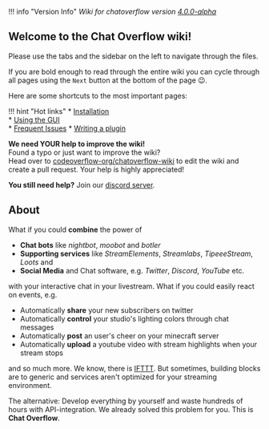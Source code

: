 !!! info "Version Info"
    _Wiki for chatoverflow version [4.0.0-alpha](https://github.com/codeoverflow-org/chatoverflow/releases/tag/4.0.0-alpha)_

## Welcome to the Chat Overflow wiki!
Please use the tabs and the sidebar on the left to navigate through the files.  

If you are bold enough to read through the entire wiki you can cycle through all pages using the `Next` button at the bottom of the page 😉.

Here are some shortcuts to the most important pages:

!!! hint "Hot links"
    * [Installation](/docs/usage/Installation.md)  
    * [Using the GUI](/docs/usage/Using-the-GUI.md)  
    * [Frequent Issues](/docs/usage/Frequent-Issues.md)
    * [Writing a plugin](/docs/development/Writing-a-plugin.md)  

**We need YOUR help to improve the wiki!**  
Found a typo or just want to improve the wiki?   
Head over to [codeoverflow-org/chatoverflow-wiki](https://github.com/codeoverflow-org/chatoverflow-wiki) to edit the wiki and create a pull request. Your help is highly appreciated!  

**You still need help?** Join our [discord server](https://discord.gg/sX2Gjbs).

## About
What if you could **combine** the power of

- **Chat bots** like *nightbot*, *moobot* and *botler*
- **Supporting services** like *StreamElements*, *Streamlabs*, *TipeeeStream*, *Loots* and
- **Social Media** and Chat software, e.g. *Twitter*, *Discord*, *YouTube* etc.

with your interactive chat in your livestream. What if you could easily react on events, e.g.

- Automatically **share** your new subscribers on twitter
- Automatically **control** your studio's lighting colors through chat messages
- Automatically **post** an user's cheer on your minecraft server
- Automatically **upload** a youtube video with stream highlights when your stream stops

and so much more. We know, there is [IFTTT](https://ifttt.com/). But sometimes, building blocks are to generic and services aren't optimized for your streaming environment.

The alternative: Develop everything by yourself and waste hundreds of hours with API-integration. We already solved this problem for you. This is **Chat Overflow**.